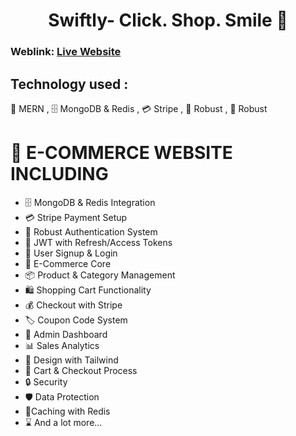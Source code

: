 ## <h1 align="center"> Swiftly- Click. Shop. Smile 🛒</h1>

### Weblink: [Live Website](https://swiftly-click-shop-smile.onrender.com)


## Technology used :
🚀 MERN  , 🗄️ MongoDB & Redis , 💳 Stripe , 🔐 Robust , 🔐 Robust




#  🚀  E-COMMERCE WEBSITE INCLUDING 

-   🗄️ MongoDB & Redis Integration
-   💳 Stripe Payment Setup
-   🔐 Robust Authentication System
-   🔑 JWT with Refresh/Access Tokens
-   📝 User Signup & Login
-   🛒 E-Commerce Core
-   📦 Product & Category Management
-   🛍️ Shopping Cart Functionality
-   💰 Checkout with Stripe
-   🏷️ Coupon Code System
-   👑 Admin Dashboard
-   📊 Sales Analytics
-   🎨 Design with Tailwind
-   🛒 Cart & Checkout Process
-   🔒 Security
-   🛡️ Data Protection
-   🚀Caching with Redis
-   ⌛ And a lot more...

